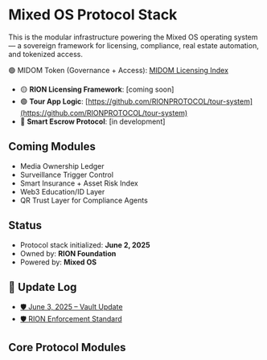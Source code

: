 # Mixed OS Protocol Stack

This is the modular infrastructure powering the Mixed OS operating system — a sovereign framework for licensing, compliance, real estate automation, and tokenized access.

🟢 MIDOM Token (Governance + Access): [MIDOM Licensing Index](MIDOM-token/index.md)
- 🟡 **RION Licensing Framework**: [coming soon]
- 🟢 **Tour App Logic**: [https://github.com/RIONPROTOCOL/tour-system](https://github.com/RIONPROTOCOL/tour-system)
- 🔴 **Smart Escrow Protocol**: [in development]

## Coming Modules

- Media Ownership Ledger  
- Surveillance Trigger Control  
- Smart Insurance + Asset Risk Index  
- Web3 Education/ID Layer  
- QR Trust Layer for Compliance Agents

## Status
- Protocol stack initialized: **June 2, 2025**
- Owned by: **RION Foundation**
- Powered by: **Mixed OS**
## 🔄 Update Log

- [🛡️ June 3, 2025 – Vault Update](updates/2025-06-03-vault-update.md)
- [🛡️ RION Enforcement Standard](enforcement/enforce-rion-standard.md)
## Core Protocol Modules


